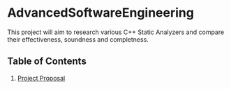 ﻿# AdvancedSoftwareEngineering
 This project will aim to research various C++ Static Analyzers and compare their effectiveness, soundness and completness.
 
 ## Table of Contents
1. [Project Proposal](https://github.com/JPhil54/AdvancedSoftwareEngineering/blob/main/Project%20Proposal.pdf) 
